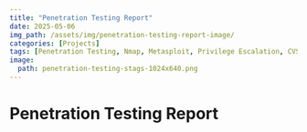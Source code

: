 ```yaml
---
title: "Penetration Testing Report"
date: 2025-05-06
img_path: /assets/img/penetration-testing-report-image/
categories: [Projects]
tags: [Penetration Testing, Nmap, Metasploit, Privilege Escalation, CVSS Scoring, MITRE ATT&CK, Brute Force, Reverse Shells, Linux Enumeration, Windows Exploitation, Vulnerability Assessment, Reporting, OSCP Prep, Ethical Hacking, Red Team Simulation]
image:
  path: penetration-testing-stags-1024x640.png
---
```


# Penetration Testing Report
